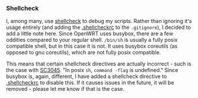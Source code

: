 ### Shellcheck

I, among many, use [shellcheck](https://www.shellcheck.net/) to debug my scripts. Rather than ignoring it's usage entirely (and adding the [.shellcheckrc](/.shellcheckrc) to the `.gitignore`), I decided to add a little note here.
Since OpenWRT uses busybox, there are a few oddities compared to your regular shell. `/bin/sh` is usually a fully posix compatible shell, but in this case it is not. It uses busybox coreutils (as opposed to gnu coreutils), which are not fully posix compatible.

This means that certain shellcheck directives are actually incorrect - such is the case with [SC3045](https://www.shellcheck.net/wiki/SC3045). "In posix `sh`, `command -flag` is undefined."
Since busybox is, again, different, I have added a shellcheck directive to [.shellcheckrc](/.shellcheckrc) to disable this. If it causes issues in the future, it will be removed - please let me know if that is the case.
